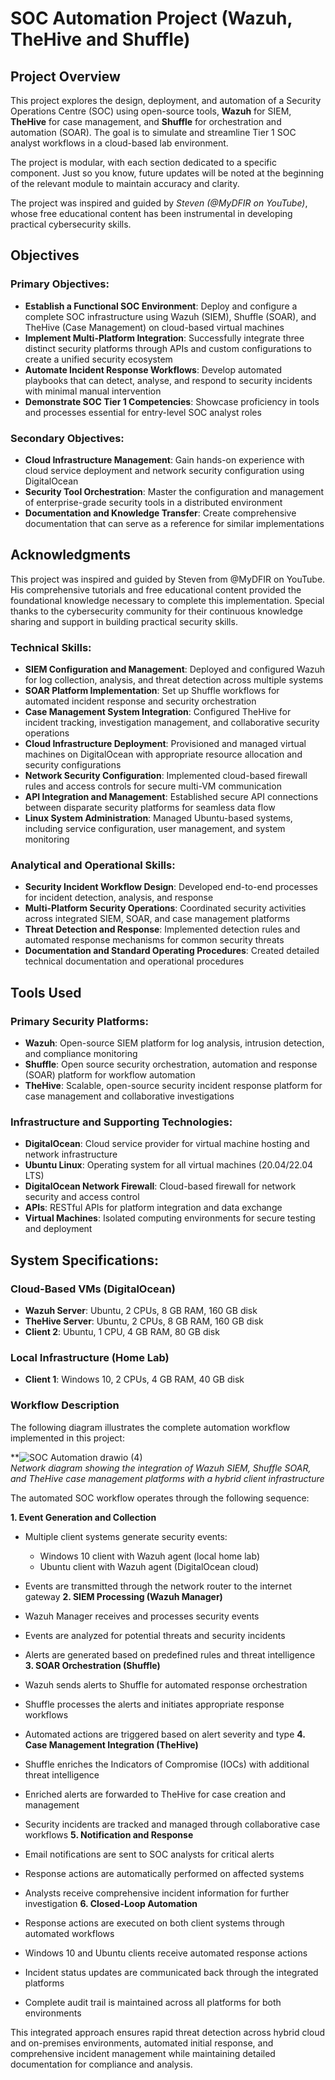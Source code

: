 # SOC Automation Project (Wazuh, TheHive and Shuffle)
## **Project Overview**

This project explores the design, deployment, and automation of a Security Operations Centre (SOC) using open-source tools, **Wazuh** for SIEM, **TheHive** for case management, and **Shuffle** for orchestration and automation (SOAR). The goal is to simulate and streamline Tier 1 SOC analyst workflows in a cloud-based lab environment.

The project is modular, with each section dedicated to a specific component. Just so you know, future updates will be noted at the beginning of the relevant module to maintain accuracy and clarity.

The project was inspired and guided by _Steven (@MyDFIR on YouTube)_, whose free educational content has been instrumental in developing practical cybersecurity skills.

## Objectives

### Primary Objectives:

-   **Establish a Functional SOC Environment**: Deploy and configure a complete SOC infrastructure using Wazuh (SIEM), Shuffle (SOAR), and TheHive (Case Management) on cloud-based virtual machines
-   **Implement Multi-Platform Integration**: Successfully integrate three distinct security platforms through APIs and custom configurations to create a unified security ecosystem
-   **Automate Incident Response Workflows**: Develop automated playbooks that can detect, analyse, and respond to security incidents with minimal manual intervention
-   **Demonstrate SOC Tier 1 Competencies**: Showcase proficiency in tools and processes essential for entry-level SOC analyst roles

### Secondary Objectives:

-   **Cloud Infrastructure Management**: Gain hands-on experience with cloud service deployment and network security configuration using DigitalOcean
-   **Security Tool Orchestration**: Master the configuration and management of enterprise-grade security tools in a distributed environment
-   **Documentation and Knowledge Transfer**: Create comprehensive documentation that can serve as a reference for similar implementations

## Acknowledgments

This project was inspired and guided by Steven from @MyDFIR on YouTube. His comprehensive tutorials and free educational content provided the foundational knowledge necessary to complete this implementation. Special thanks to the cybersecurity community for their continuous knowledge sharing and support in building practical security skills.

### **Technical Skills:**

-   **SIEM Configuration and Management**: Deployed and configured Wazuh for log collection, analysis, and threat detection across multiple systems
-   **SOAR Platform Implementation**: Set up Shuffle workflows for automated incident response and security orchestration
-   **Case Management System Integration**: Configured TheHive for incident tracking, investigation management, and collaborative security operations
-   **Cloud Infrastructure Deployment**: Provisioned and managed virtual machines on DigitalOcean with appropriate resource allocation and security configurations
-   **Network Security Configuration**: Implemented cloud-based firewall rules and access controls for secure multi-VM communication
-   **API Integration and Management**: Established secure API connections between disparate security platforms for seamless data flow
-   **Linux System Administration**: Managed Ubuntu-based systems, including service configuration, user management, and system monitoring

### **Analytical and Operational Skills:**

-   **Security Incident Workflow Design**: Developed end-to-end processes for incident detection, analysis, and response
-   **Multi-Platform Security Operations**: Coordinated security activities across integrated SIEM, SOAR, and case management platforms
-   **Threat Detection and Response**: Implemented detection rules and automated response mechanisms for common security threats
-   **Documentation and Standard Operating Procedures**: Created detailed technical documentation and operational procedures

## Tools Used

### **Primary Security Platforms:**

-   **Wazuh**: Open-source SIEM platform for log analysis, intrusion detection, and compliance monitoring
-   **Shuffle**: Open source security orchestration, automation and response (SOAR) platform for workflow automation
-   **TheHive**: Scalable, open-source security incident response platform for case management and collaborative investigations

### **Infrastructure and Supporting Technologies:**

-   **DigitalOcean**: Cloud service provider for virtual machine hosting and network infrastructure
-   **Ubuntu Linux**: Operating system for all virtual machines (20.04/22.04 LTS)
-   **DigitalOcean Network Firewall**: Cloud-based firewall for network security and access control
-   **APIs**: RESTful APIs for platform integration and data exchange
-   **Virtual Machines**: Isolated computing environments for secure testing and deployment

## **System Specifications:**

### Cloud-Based VMs (DigitalOcean)

-   **Wazuh Server**: Ubuntu, 2 CPUs, 8 GB RAM, 160 GB disk
-   **TheHive Server**: Ubuntu, 2 CPUs, 8 GB RAM, 160 GB disk
-   **Client 2**: Ubuntu, 1 CPU, 4 GB RAM, 80 GB disk

### Local Infrastructure (Home Lab)

-   **Client 1**: Windows 10, 2 CPUs, 4 GB RAM, 40 GB disk

### Workflow Description

The following diagram illustrates the complete automation workflow implemented in this project:

**![SOC Automation drawio (4)](https://github.com/user-attachments/assets/3b02cd01-7ac2-429c-811e-ca00e65ab7c2)<br>
 _Network diagram showing the integration of Wazuh SIEM, Shuffle SOAR, and TheHive case management platforms with a hybrid client infrastructure_

The automated SOC workflow operates through the following sequence:

**1\. Event Generation and Collection**

-   Multiple client systems generate security events:
    -   Windows 10 client with Wazuh agent (local home lab)
    -   Ubuntu client with Wazuh agent (DigitalOcean cloud)
-   Events are transmitted through the network router to the internet gateway
**2\. SIEM Processing (Wazuh Manager)**

-   Wazuh Manager receives and processes security events
-   Events are analyzed for potential threats and security incidents
-   Alerts are generated based on predefined rules and threat intelligence
**3\. SOAR Orchestration (Shuffle)**

-   Wazuh sends alerts to Shuffle for automated response orchestration
-   Shuffle processes the alerts and initiates appropriate response workflows
-   Automated actions are triggered based on alert severity and type
**4\. Case Management Integration (TheHive)**

-   Shuffle enriches the Indicators of Compromise (IOCs) with additional threat intelligence
-   Enriched alerts are forwarded to TheHive for case creation and management
-   Security incidents are tracked and managed through collaborative case workflows
**5\. Notification and Response**

-   Email notifications are sent to SOC analysts for critical alerts
-   Response actions are automatically performed on affected systems
-   Analysts receive comprehensive incident information for further investigation
**6\. Closed-Loop Automation**

-   Response actions are executed on both client systems through automated workflows
-   Windows 10 and Ubuntu clients receive automated response actions
-   Incident status updates are communicated back through the integrated platforms
-   Complete audit trail is maintained across all platforms for both environments

This integrated approach ensures rapid threat detection across hybrid cloud and on-premises environments, automated initial response, and comprehensive incident management while maintaining detailed documentation for compliance and analysis.





























